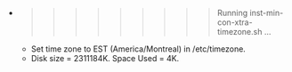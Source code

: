 * >>>>>>>>> Running inst-min-con-xtra-timezone.sh ...
  * Set time zone to EST (America/Montreal) in /etc/timezone.
  * Disk size = 2311184K. Space Used = 4K.
